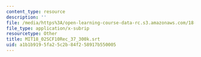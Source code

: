 ```yaml
---
content_type: resource
description: ''
file: /media/https%3A/open-learning-course-data-rc.s3.amazonaws.com/18-02sc-multivariable-calculus-fall-2010/a1b1b9195fa25c2b84f258917b550005_MIT18_02SCF10Rec_37_300k.vtt
file_type: application/x-subrip
resourcetype: Other
title: MIT18_02SCF10Rec_37_300k.srt
uid: a1b1b919-5fa2-5c2b-84f2-58917b550005
---
```

